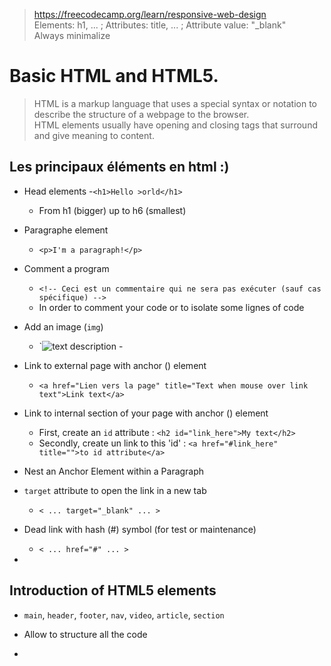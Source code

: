 >https://freecodecamp.org/learn/responsive-web-design  
> Elements: h1, ... ; Attributes: title, ... ; Attribute value: "_blank"  
> Always minimalize

# Basic HTML and HTML5.
> HTML is a markup language that uses a special syntax or notation to describe the structure of a webpage to the browser.  
> HTML elements usually have opening and closing tags that surround and give meaning to content.  

## Les principaux éléments en html :)

- Head elements
  -`<h1>Hello >orld</h1>`
  - From h1 (bigger) up to h6 (smallest)

- Paragraphe element
  - `<p>I'm a paragraph!</p>`  

- Comment a program
  - `<!-- Ceci est un commentaire qui ne sera pas exécuter (sauf cas spécifique) -->`
  - In order to comment your code or to isolate some lignes of code

- Add an image (`img`)
  - `<img src="link to your image with .xxx" alt="text description" title="text when mouse over image"> - 

- Link to external page with anchor (<a>) element
  - `<a href="Lien vers la page" title="Text when mouse over link text">Link text</a>`

- Link to internal section of your page with anchor (<a>) element
  - First, create an `id` attribute : `<h2 id="link_here">My text</h2>`
  - Secondly, create un link to this 'id' : `<a href="#link_here" title="">to id attribute</a>`

- Nest an Anchor Element within a Paragraph
- `target` attribute to open the link in a new tab
  - `< ... target="_blank" ... >`

- Dead link with hash (#) symbol (for test or maintenance)
  - `< ... href="#" ... >`
- 


## Introduction of HTML5 elements
- `main`, `header`, `footer`, `nav`, `video`, `article`, `section`
- Allow to structure all the code

- 
